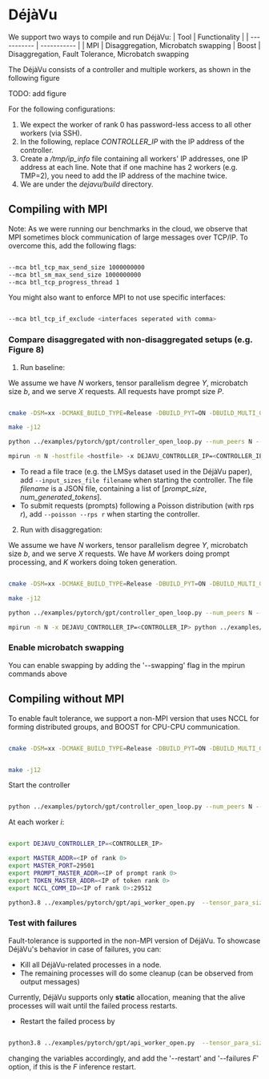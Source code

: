 # DéjàVu

We support two ways to compile and run DéjàVu:
| Tool | Functionality |
| ----------- | ----------- |
| MPI | Disaggregation, Microbatch swapping
| Boost | Disaggregation, Fault Tolerance, Microbatch swapping

The DéjàVu consists of a controller and multiple workers, as shown in the following figure

TODO: add figure

For the following configurations:
1. We expect the worker of rank 0 has password-less access to all other workers (via SSH).
2. In the following, replace *CONTROLLER_IP* with the IP address of the controller.
3. Create a */tmp/ip_info* file containing all workers' IP addresses, one IP address at each line. Note that if one machine has 2 workers (e.g. TMP=2), you need to add the IP address of the machine twice.
4. We are under the *dejavu/build* directory.

## Compiling with MPI

Note: As we were running our benchmarks in the cloud, we observe that MPI sometimes block communication of large messages over TCP/IP. To overcome this, add the following flags:

```bash

--mca btl_tcp_max_send_size 1000000000
--mca btl_sm_max_send_size 1000000000
--mca btl_tcp_progress_thread 1

```

You might also want to enforce MPI to not use specific interfaces:

```bash

--mca btl_tcp_if_exclude <interfaces seperated with comma>

```

### Compare disaggregated with non-disaggregated setups (e.g. Figure 8)

1. Run baseline:

We assume we have *N* workers, tensor parallelism degree *Y*, microbatch size *b*, and we serve *X* requests.
All requests have prompt size *P*.

```bash

cmake -DSM=xx -DCMAKE_BUILD_TYPE=Release -DBUILD_PYT=ON -DBUILD_MULTI_GPU=ON -DBUILD_STREAM_SYNC=ON -DBUILD_MICROBATCH_INJECTION=ON ..

make -j12

python ../examples/pytorch/gpt/controller_open_loop.py --num_peers N --num_prompt_peers 0 --num_token_peers N --tensor_parallelism Y --controller_ip CONTROLLER_IP --workers_ip_file /tmp/ip_info --ubatch_size b  --num_requests X --input_len P # to start the controller

mpirun -n N -hostfile <hostfile> -x DEJAVU_CONTROLLER_IP=<CONTROLLER_IP> python ../examples/pytorch/gpt/api_worker_open.py --tensor_para_size=Y --prompt_pipeline_para_size=0 --token_pipeline_para_size=N//Y --ckpt_path <path_to_model> --backend mpi --weights_data_type fp16 --inference_data_type fp16 --ubatch_size b --num_requests X --input_len P

```

* To read a file trace (e.g. the LMSys dataset used in the DéjàVu paper), add `--input_sizes_file filename`  when starting the controller. The file *filename* is a JSON file, containing a list of [*prompt_size*, *num_generated_tokens*].
* To submit requests (prompts) following a Poisson distribution (with rps *r*), add `--poisson --rps r`    when starting the controller.

2. Run with disaggregation:

We assume we have *N* workers, tensor parallelism degree *Y*, microbatch size *b*, and we serve *X* requests.
We have *M* workers doing prompt processing, and *K* workers doing token generation.

```bash

cmake -DSM=xx -DCMAKE_BUILD_TYPE=Release -DBUILD_PYT=ON -DBUILD_MULTI_GPU=ON -DBUILD_STREAM_SYNC=ON -DBUILD_SEPERATE_PROMPT=ON ..

make -j12

python ../examples/pytorch/gpt/controller_open_loop.py --num_peers N --num_prompt_peers M --num_token_peers K --tensor_parallelism Y --controller_ip <CONTROLLER_IP> --workers_ip_file /tmp/ip_info --ubatch_size b --num_requests X --input_len P

mpirun -n N -x DEJAVU_CONTROLLER_IP=<CONTROLLER_IP> python ../examples/pytorch/gpt/api_worker_open.py  --tensor_para_size=Y --prompt_pipeline_para_size=M//Y --token_pipeline_para_size=K//Y --backend mpi --ckpt_path <path_to_model> --weights_data_type fp16 --inference_data_type fp16 --ubatch_size b --num_requests X --input_len P

```

### Enable microbatch swapping

You can enable swapping by adding the '--swapping' flag in the mpirun commands above


## Compiling without MPI

To enable fault tolerance, we support a non-MPI version that uses NCCL for forming distributed groups, and BOOST for CPU-CPU communication.

```bash

cmake -DSM=xx -DCMAKE_BUILD_TYPE=Release -DBUILD_PYT=ON -DBUILD_MULTI_GPU=ON -DBUILD_STREAM_SYNC=ON -DBUILD_TEST_FAILURES=ON -DBUILD_WITH_BOOST=ON ..


make -j12

```

Start the controller

```bash

python ../examples/pytorch/gpt/controller_open_loop.py --num_peers N --num_prompt_peers M --num_token_peers K --tensor_parallelism Y --controller_ip <CONTROLLER_IP> --workers_ip_file /tmp/ip_info --ubatch_size b  --num_requests X --input_len P --with_ft

```

At each worker *i*:

```bash

export DEJAVU_CONTROLLER_IP=<CONTROLLER_IP>

export MASTER_ADDR=<IP of rank 0>
export MASTER_PORT=29501
export PROMPT_MASTER_ADDR=<IP of prompt rank 0>
export TOKEN_MASTER_ADDR=<IP of token rank 0>
export NCCL_COMM_ID=<IP of rank 0>:29512

python3.8 ../examples/pytorch/gpt/api_worker_open.py  --tensor_para_size=Y --prompt_pipeline_para_size=M//Y --token_pipeline_para_size=K//Y --backend nccl --ckpt_path <path_to_model> --weights_data_type fp16 --inference_data_type fp16 --ubatch_size b --num_requests X --rank i --world_size N --input_len P

```


### Test with failures

Fault-tolerance is supported in the non-MPI version of DéjàVu.
To showcase DéjàVu's behavior in case of failures, you can:

* Kill all DéjàVu-related processes in a node.
* The remaining processes will do some cleanup (can be observed from output messages)

Currently, DéjàVu supports only **static** allocation, meaning that the alive processes will wait until the failed process restarts.
* Restart the failed process by

```bash

python3.8 ../examples/pytorch/gpt/api_worker_open.py  --tensor_para_size=Y --prompt_pipeline_para_size=M//Y --token_pipeline_para_size=K//Y --backend nccl --ckpt_path <path_to_model> --weights_data_type fp16 --inference_data_type fp16 --ubatch_size b --num_requests X --rank i --world_size N --input_len P

```
changing the variables accordingly, and add the '--restart' and '--failures *F*' option, if this is the *F* inference restart.
